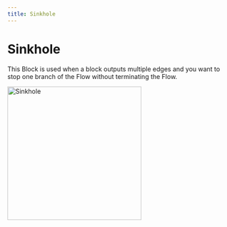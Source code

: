```yaml
---
title: Sinkhole
---
```


# Sinkhole

This Block is used when a block outputs multiple edges and you want to stop 
one branch of the Flow without terminating the Flow.

<img src="/img/flows/blocks/core/sinkhole-block.png" alt="Sinkhole" width="300" />

